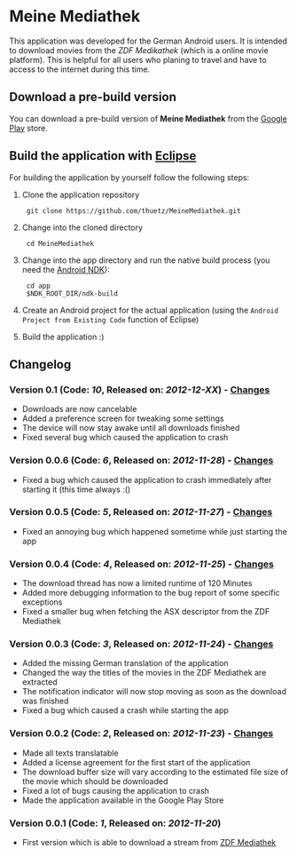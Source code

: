 # Meine Mediathek
This application was developed for the German Android users. It is intended to download movies from the *ZDF Medikathek* (which is a online movie platform). This is helpful for all users who planing to travel and have to access to the internet during this time.

## Download a pre-build version
You can download a pre-build version of **Meine Mediathek** from the [Google Play][1] store.

## Build the application with [Eclipse][2]
For building the application by yourself follow the following steps:

  1. Clone the application repository

          git clone https://github.com/thuetz/MeineMediathek.git
       
  2. Change into the cloned directory

          cd MeineMediathek

  3. Change into the app directory and run the native build process (you need the [Android NDK][3]):

          cd app
          $NDK_ROOT_DIR/ndk-build

  4. Create an Android project for the actual application (using the `Android Project from Existing Code` function of Eclipse)
  5. Build the application :)

## Changelog
### Version 0.1 (Code: *10*, Released on: ***2012-12-XX***) - [Changes][110]
* Downloads are now cancelable
* Added a preference screen for tweaking some settings
* The device will now stay awake until all downloads finished
* Fixed several bug which caused the application to crash

### Version 0.0.6 (Code: *6*, Released on: ***2012-11-28***) - [Changes][104]
* Fixed a bug which caused the application to crash immediately after starting it (this time always :()

### Version 0.0.5 (Code: *5*, Released on: ***2012-11-27***) - [Changes][103]
* Fixed an annoying bug which happened sometime while just starting the app

### Version 0.0.4 (Code: *4*, Released on: ***2012-11-25***) - [Changes][102]
* The download thread has now a limited runtime of 120 Minutes
* Added more debugging information to the bug report of some specific exceptions
* Fixed a smaller bug when fetching the ASX descriptor from the ZDF Mediathek

### Version 0.0.3 (Code: *3*, Released on: ***2012-11-24***) - [Changes][101]
* Added the missing German translation of the application
* Changed the way the titles of the movies in the ZDF Mediathek are extracted
* The notification indicator will now stop moving as soon as the download was finished
* Fixed a bug which caused a crash while starting the app

### Version 0.0.2 (Code: *2*, Released on: ***2012-11-23***) - [Changes][100]
* Made all texts translatable
* Added a license agreement for the first start of the application
* The download buffer size will vary according to the estimated file size of the movie which should be downloaded
* Fixed a lot of bugs causing the application to crash
* Made the application available in the Google Play Store

### Version 0.0.1 (Code: *1*, Released on: ***2012-11-20***)
* First version which is able to download a stream from [ZDF Mediathek][4]

 [1]: https://play.google.com/store/apps/details?id=com.halcyonwaves.apps.meinemediathek
 [2]: http://www.eclipse.org/
 [3]: http://developer.android.com/tools/sdk/ndk/index.html
 [4]: http://www.zdf.de/ZDFmediathek/hauptnavigation/startseite?flash=off
 [100]: https://github.com/thuetz/MeineMediathek/compare/v0.0.1...v0.0.2 
 [101]: https://github.com/thuetz/MeineMediathek/compare/v0.0.2...v0.0.3 
 [102]: https://github.com/thuetz/MeineMediathek/compare/v0.0.3...v0.0.4 
 [103]: https://github.com/thuetz/MeineMediathek/compare/v0.0.4...v0.0.5 
 [104]: https://github.com/thuetz/MeineMediathek/compare/v0.0.5...v0.0.6
 [110]: https://github.com/thuetz/MeineMediathek/compare/v0.0.6...v0.1
